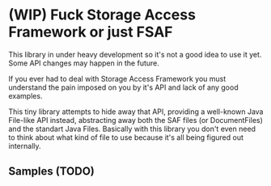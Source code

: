 # (WIP) Fuck Storage Access Framework or just FSAF
This library in under heavy development so it's not a good idea to use it yet. Some API changes may happen in the future.

If you ever had to deal with Storage Access Framework you must understand the pain imposed on you by it's API and lack of any good examples.

This tiny library attempts to hide away that API, providing a well-known Java File-like API instead, abstracting away both the SAF files (or DocumentFiles) and the standart Java Files. Basically with this library you don't even need to think about what kind of file to use because it's all being figured out internally.

Samples (TODO)
---
